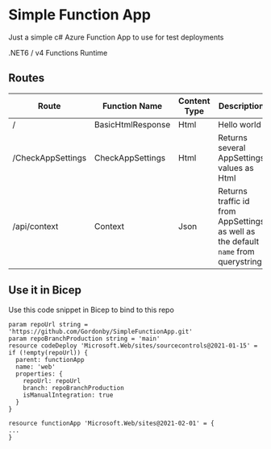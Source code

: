 # Simple Function App

Just a simple c# Azure Function App to use for test deployments

.NET6 / v4 Functions Runtime

## Routes

| Route | Function Name | Content Type | Description |
| ----- | ------------- | ------------ | ----------- |
| / | BasicHtmlResponse | Html | Hello world |
| /CheckAppSettings | CheckAppSettings | Html | Returns several AppSettings values as Html |
| /api/context | Context | Json | Returns traffic id from AppSettings as well as the default `name` from querystring

## Use it in Bicep

Use this code snippet in Bicep to bind to this repo

```bicep
param repoUrl string = 'https://github.com/Gordonby/SimpleFunctionApp.git'
param repoBranchProduction string = 'main'
resource codeDeploy 'Microsoft.Web/sites/sourcecontrols@2021-01-15' = if (!empty(repoUrl)) {
  parent: functionApp
  name: 'web'
  properties: {
    repoUrl: repoUrl
    branch: repoBranchProduction
    isManualIntegration: true
  }
}

resource functionApp 'Microsoft.Web/sites@2021-02-01' = {
...
}
```
